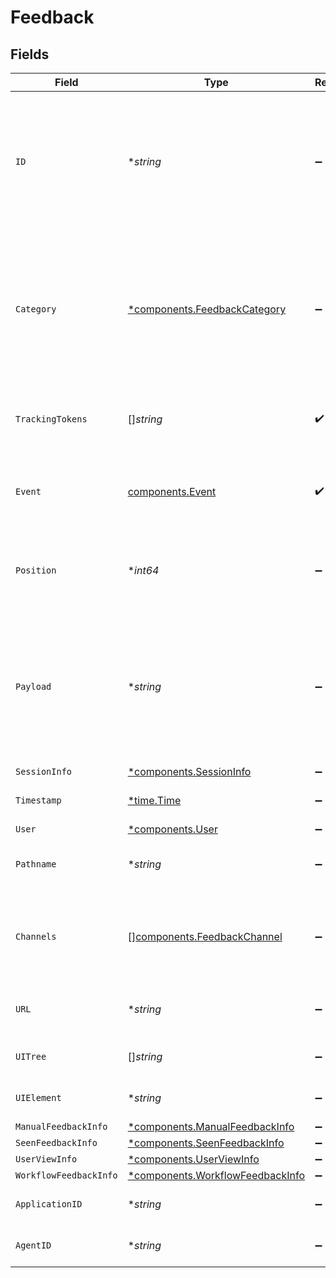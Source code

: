 # Feedback


## Fields

| Field                                                                                                                                                                                                              | Type                                                                                                                                                                                                               | Required                                                                                                                                                                                                           | Description                                                                                                                                                                                                        |
| ------------------------------------------------------------------------------------------------------------------------------------------------------------------------------------------------------------------ | ------------------------------------------------------------------------------------------------------------------------------------------------------------------------------------------------------------------ | ------------------------------------------------------------------------------------------------------------------------------------------------------------------------------------------------------------------ | ------------------------------------------------------------------------------------------------------------------------------------------------------------------------------------------------------------------ |
| `ID`                                                                                                                                                                                                               | **string*                                                                                                                                                                                                          | :heavy_minus_sign:                                                                                                                                                                                                 | Universally unique identifier of the event. To allow for reliable retransmission, only the earliest received event of a given UUID is considered valid by the server and subsequent are ignored.                   |
| `Category`                                                                                                                                                                                                         | [*components.FeedbackCategory](../../models/components/feedbackcategory.md)                                                                                                                                        | :heavy_minus_sign:                                                                                                                                                                                                 | The feature category to which the feedback applies. These should be broad product areas such as Announcements, Answers, Search, etc. rather than specific components or UI treatments within those areas.          |
| `TrackingTokens`                                                                                                                                                                                                   | []*string*                                                                                                                                                                                                         | :heavy_check_mark:                                                                                                                                                                                                 | A list of server-generated trackingTokens to which this event applies.                                                                                                                                             |
| `Event`                                                                                                                                                                                                            | [components.Event](../../models/components/event.md)                                                                                                                                                               | :heavy_check_mark:                                                                                                                                                                                                 | The action the user took within a Glean client with respect to the object referred to by the given `trackingToken`.                                                                                                |
| `Position`                                                                                                                                                                                                         | **int64*                                                                                                                                                                                                           | :heavy_minus_sign:                                                                                                                                                                                                 | Position of the element in the case that the client controls order (such as feed and autocomplete).                                                                                                                |
| `Payload`                                                                                                                                                                                                          | **string*                                                                                                                                                                                                          | :heavy_minus_sign:                                                                                                                                                                                                 | For type MANUAL_FEEDBACK, contains string of user feedback. For autocomplete, partial query string. For feed, string of user feedback in addition to manual feedback signals extracted from all suggested content. |
| `SessionInfo`                                                                                                                                                                                                      | [*components.SessionInfo](../../models/components/sessioninfo.md)                                                                                                                                                  | :heavy_minus_sign:                                                                                                                                                                                                 | N/A                                                                                                                                                                                                                |
| `Timestamp`                                                                                                                                                                                                        | [*time.Time](https://pkg.go.dev/time#Time)                                                                                                                                                                         | :heavy_minus_sign:                                                                                                                                                                                                 | The ISO 8601 timestamp when the event occured.                                                                                                                                                                     |
| `User`                                                                                                                                                                                                             | [*components.User](../../models/components/user.md)                                                                                                                                                                | :heavy_minus_sign:                                                                                                                                                                                                 | N/A                                                                                                                                                                                                                |
| `Pathname`                                                                                                                                                                                                         | **string*                                                                                                                                                                                                          | :heavy_minus_sign:                                                                                                                                                                                                 | The path the client was at when the feedback event triggered.                                                                                                                                                      |
| `Channels`                                                                                                                                                                                                         | [][components.FeedbackChannel](../../models/components/feedbackchannel.md)                                                                                                                                         | :heavy_minus_sign:                                                                                                                                                                                                 | Where the feedback will be sent, e.g. to Glean, the user's company, or both. If no channels are specified, feedback will go only to Glean.                                                                         |
| `URL`                                                                                                                                                                                                              | **string*                                                                                                                                                                                                          | :heavy_minus_sign:                                                                                                                                                                                                 | The URL the client was at when the feedback event triggered.                                                                                                                                                       |
| `UITree`                                                                                                                                                                                                           | []*string*                                                                                                                                                                                                         | :heavy_minus_sign:                                                                                                                                                                                                 | The UI element tree associated with the event, if any.                                                                                                                                                             |
| `UIElement`                                                                                                                                                                                                        | **string*                                                                                                                                                                                                          | :heavy_minus_sign:                                                                                                                                                                                                 | The UI element associated with the event, if any.                                                                                                                                                                  |
| `ManualFeedbackInfo`                                                                                                                                                                                               | [*components.ManualFeedbackInfo](../../models/components/manualfeedbackinfo.md)                                                                                                                                    | :heavy_minus_sign:                                                                                                                                                                                                 | N/A                                                                                                                                                                                                                |
| `SeenFeedbackInfo`                                                                                                                                                                                                 | [*components.SeenFeedbackInfo](../../models/components/seenfeedbackinfo.md)                                                                                                                                        | :heavy_minus_sign:                                                                                                                                                                                                 | N/A                                                                                                                                                                                                                |
| `UserViewInfo`                                                                                                                                                                                                     | [*components.UserViewInfo](../../models/components/userviewinfo.md)                                                                                                                                                | :heavy_minus_sign:                                                                                                                                                                                                 | N/A                                                                                                                                                                                                                |
| `WorkflowFeedbackInfo`                                                                                                                                                                                             | [*components.WorkflowFeedbackInfo](../../models/components/workflowfeedbackinfo.md)                                                                                                                                | :heavy_minus_sign:                                                                                                                                                                                                 | N/A                                                                                                                                                                                                                |
| `ApplicationID`                                                                                                                                                                                                    | **string*                                                                                                                                                                                                          | :heavy_minus_sign:                                                                                                                                                                                                 | The application ID of the client that sent the feedback event.                                                                                                                                                     |
| `AgentID`                                                                                                                                                                                                          | **string*                                                                                                                                                                                                          | :heavy_minus_sign:                                                                                                                                                                                                 | The agent ID of the client that sent the feedback event.                                                                                                                                                           |
